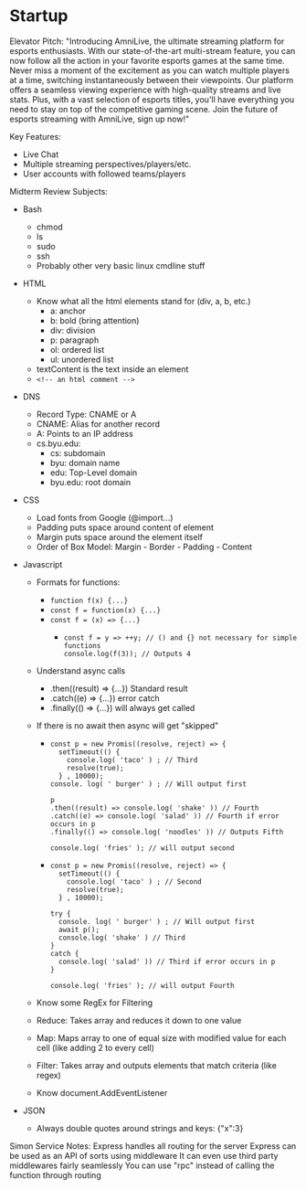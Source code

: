 # Startup

Elevator Pitch:
"Introducing AmniLive, the ultimate streaming platform for esports enthusiasts. With our state-of-the-art multi-stream feature, you can now follow all the action in your favorite esports games at the same time. Never miss a moment of the excitement as you can watch multiple players at a time, switching instantaneously between their viewpoints. Our platform offers a seamless viewing experience with high-quality streams and live stats. Plus, with a vast selection of esports titles, you'll have everything you need to stay on top of the competitive gaming scene. Join the future of esports streaming with AmniLive, sign up now!"

Key Features:

- Live Chat
- Multiple streaming perspectives/players/etc.
- User accounts with followed teams/players


Midterm Review Subjects:
- Bash
  - chmod
  - ls
  - sudo
  - ssh
  - Probably other very basic linux cmdline stuff
- HTML
  - Know what all the html elements stand for (div, a, b, etc.)
    - a: anchor
    - b: bold (bring attention)
    - div: division
    - p: paragraph
    - ol: ordered list
    - ul: unordered list
  - textContent is the text inside an element
  - ```<!-- an html comment -->```
- DNS
  - Record Type: CNAME or A
  - CNAME: Alias for another record
  - A: Points to an IP address
  - cs.byu.edu:
    - cs: subdomain
    - byu: domain name
    - edu: Top-Level domain
    - byu.edu: root domain
- CSS
  - Load fonts from Google (@import...)
  - Padding puts space around content of element
  - Margin puts space around the element itself
  - Order of Box Model: Margin - Border - Padding - Content
- Javascript
  - Formats for functions:
    - ```function f(x) {...}```
    - ```const f = function(x) {...}```
    - ```const f = (x) => {...}```
      - ```
        const f = y => ++y; // () and {} not necessary for simple functions
        console.log(f(3)); // Outputs 4
        ```
  - Understand async calls
    - .then((result) => {...}) Standard result
    - .catch((e) => {...}) error catch
    - .finally(() => {...}) will always get called
  - If there is no await then async will get "skipped"
    - ```
      const p = new Promis((resolve, reject) => {
        setTimeout(() {
          console.log( 'taco' ) ; // Third
          resolve(true);
        } , 10000);
      console. log( ' burger' ) ; // Will output first
      
      p
      .then((result) => console.log( 'shake' )) // Fourth
      .catch((e) => console.log( 'salad' )) // Fourth if error occurs in p
      .finally(() => console.log( 'noodles' )) // Outputs Fifth
      
      console.log( 'fries' ); // will output second
      ```
      
    - ```
      const p = new Promis((resolve, reject) => {
        setTimeout(() {
          console.log( 'taco' ) ; // Second
          resolve(true);
        } , 10000);
      
      try {
        console. log( ' burger' ) ; // Will output first
        await p();
        console.log( 'shake' ) // Third
      }
      catch {
        console.log( 'salad' )) // Third if error occurs in p
      }      
      
      console.log( 'fries' ); // will output Fourth
      ```
      
  - Know some RegEx for Filtering
  - Reduce: Takes array and reduces it down to one value
  - Map: Maps array to one of equal size with modified value for each cell (like adding 2 to every cell)
  - Filter: Takes array and outputs elements that match criteria (like regex)
  - Know document.AddEventListener
  
- JSON
  - Always double quotes around strings and keys: {"x":3}



Simon Service Notes:
  Express handles all routing for the server
  Express can be used as an API of sorts using middleware
  It can even use third party middlewares fairly seamlessly
  You can use "rpc" instead of calling the function through routing
  


